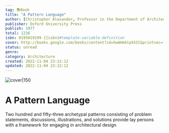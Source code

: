 ```yaml
---
tag: 📚Book
title: "A Pattern Language"
author: [Christopher Alexander, Professor in the Department of Architecture Christopher Alexander, Sara Ishikawa, Murray Silverstein, Max Jacobson, Ingrid Fiksdahl-King, Angel Shlomo]
publisher: Oxford University Press
publish: 1977
total: 1216
isbn: 0195019199 {{isbn1#template-variable-definition
cover: http://books.google.com/books/content?id=hwAHmktpk5IC&printsec=frontcover&img=1&zoom=1&edge=curl&source=gbs_api
status: unread
genre: 
category: Architecture
created: 2022-11-04 23:12:12
updated: 2022-11-04 23:12:12
---
```


![cover|150](http://books.google.com/books/content?id=hwAHmktpk5IC&printsec=frontcover&img=1&zoom=1&edge=curl&source=gbs_api.md)

# A Pattern Language

Two hundred and fifty-three archetypal patterns consisting of problem statements, discussions, illustrations, and solutions provide lay persons with a framework for engaging in architectural design